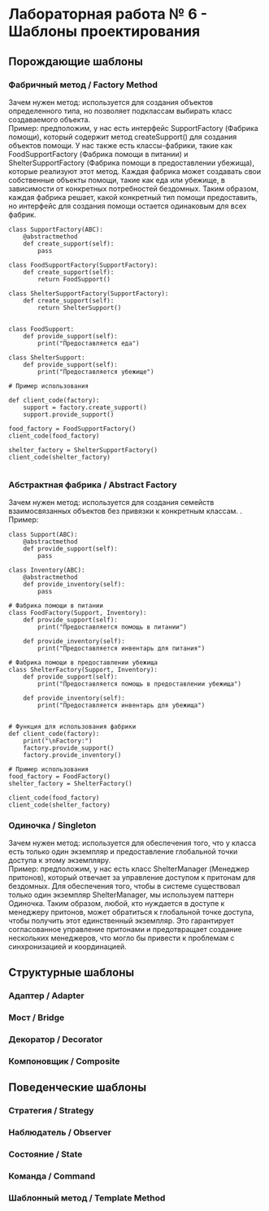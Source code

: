 # Лабораторная работа № 6 - Шаблоны проектирования #

## Порождающие шаблоны ##
### Фабричный метод / Factory Method ###
Зачем нужен метод: используется для создания объектов определенного типа, но позволяет подклассам выбирать класс создаваемого объекта. \
Пример: предположим, у нас есть интерфейс SupportFactory (Фабрика помощи), который содержит метод createSupport() для создания объектов помощи. У нас также есть классы-фабрики, такие как FoodSupportFactory (Фабрика помощи в питании) и ShelterSupportFactory (Фабрика помощи в предоставлении убежища), которые реализуют этот метод. Каждая фабрика может создавать свои собственные объекты помощи, такие как еда или убежище, в зависимости от конкретных потребностей бездомных. Таким образом, каждая фабрика решает, какой конкретный тип помощи предоставить, но интерфейс для создания помощи остается одинаковым для всех фабрик.
```
class SupportFactory(ABC):
    @abstractmethod
    def create_support(self):
        pass

class FoodSupportFactory(SupportFactory):
    def create_support(self):
        return FoodSupport()

class ShelterSupportFactory(SupportFactory):
    def create_support(self):
        return ShelterSupport()


class FoodSupport:
    def provide_support(self):
        print("Предоставляется еда")

class ShelterSupport:
    def provide_support(self):
        print("Предоставляется убежище")

# Пример использования

def client_code(factory):
    support = factory.create_support()
    support.provide_support()  

food_factory = FoodSupportFactory()
client_code(food_factory)

shelter_factory = ShelterSupportFactory()
client_code(shelter_factory)


```

### Абстрактная фабрика / Abstract Factory ###
Зачем нужен метод: используется для создания семейств взаимосвязанных объектов без привязки к конкретным классам. .\
Пример:

```
class Support(ABC):
    @abstractmethod
    def provide_support(self):
        pass

class Inventory(ABC):
    @abstractmethod
    def provide_inventory(self):
        pass

# Фабрика помощи в питании
class FoodFactory(Support, Inventory):
    def provide_support(self):
        print("Предоставляется помощь в питании")

    def provide_inventory(self):
        print("Предоставляется инвентарь для питания")

# Фабрика помощи в предоставлении убежища
class ShelterFactory(Support, Inventory):
    def provide_support(self):
        print("Предоставляется помощь в предоставлении убежища")

    def provide_inventory(self):
        print("Предоставляется инвентарь для убежища")


# Функция для использования фабрики
def client_code(factory):
    print("\nFactory:")
    factory.provide_support()
    factory.provide_inventory()

# Пример использования
food_factory = FoodFactory()
shelter_factory = ShelterFactory()

client_code(food_factory)
client_code(shelter_factory)
```

### Одиночка / Singleton ### 
Зачем нужен метод: используется для обеспечения того, что у класса есть только один экземпляр и предоставление глобальной точки доступа к этому экземпляру.\
Пример: предположим, у нас есть класс ShelterManager (Менеджер притонов), который отвечает за управление доступом к притонам для бездомных. Для обеспечения того, чтобы в системе существовал только один экземпляр ShelterManager, мы используем паттерн Одиночка. Таким образом, любой, кто нуждается в доступе к менеджеру притонов, может обратиться к глобальной точке доступа, чтобы получить этот единственный экземпляр. Это гарантирует согласованное управление притонами и предотвращает создание нескольких менеджеров, что могло бы привести к проблемам с синхронизацией и координацией.
## Структурные шаблоны ##
### Адаптер / Adapter
### Мост / Bridge
### Декоратор / Decorator
### Компоновщик / Composite
## Поведенческие шаблоны ##
### Стратегия / Strategy
### Наблюдатель / Observer
### Состояние / State
### Команда / Command
### Шаблонный метод / Template Method
